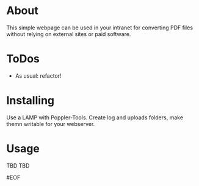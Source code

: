 # About
This simple webpage can be used in your intranet for converting PDF files without relying on external sites or paid software.

# ToDos
- As usual: refactor!

# Installing
Use a LAMP with Poppler-Tools.
Create log and uploads folders, make themn writable for your webserver.

# Usage
TBD TBD




#EOF
